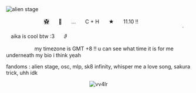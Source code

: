 ![alien stage](https://github.com/user-attachments/assets/1c82ba0d-2ca7-469b-ba72-94e27b18b8bd)ㅤ

ㅤㅤㅤㅤㅤㅤㅤㅤ✿⃞ㅤㅤ🎐ㅤㅤ…ㅤㅤC + Hㅤㅤ★ㅤㅤ11.10 !!ㅤㅤㅤㅤㅤㅤㅤㅤㅤㅤㅤㅤㅤㅤㅤㅤㅤㅤㅤㅤㅤㅤㅤㅤㅤㅤㅤㅤㅤㅤㅤㅤㅤㅤㅤㅤㅤㅤ
ㅤㅤㅤㅤㅤㅤㅤㅤㅤㅤ˙ㅤㅤaika is cool btw :3ㅤㅤ𝜗

ㅤㅤㅤㅤㅤㅤmy timezone is GMT +8 !! u can see what time it is for me underneath my bio i think yeah

fandoms : alien stage, osc, mlp, sk8 infinity, whisper me a love song, sakura trick, uhh idk

<p align="middle"> <img src="https://komarev.com/ghpvc/?username=vv4lr&label=superduperawesomepeople&color=#ff0688&style=flat" alt="vv4lr" /> </p>
 

 

<!--
**vv4lr/vv4lr** is a ✨ _special_ ✨ repository because its `README.md` (this file) appears on your GitHub profile.

Here are some ideas to get you started:

- 🔭 I’m currently working on ...
- 🌱 I’m currently learning ...
- 👯 I’m looking to collaborate on ...
- 🤔 I’m looking for help with ...
- 💬 Ask me about ...
- 📫 How to reach me: ...
- 😄 Pronouns: ...
- ⚡ Fun fact: ...
-->
